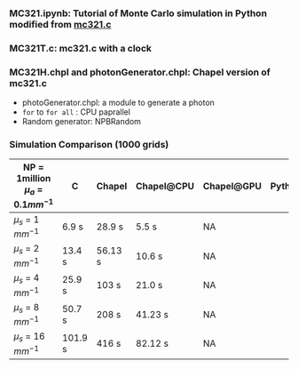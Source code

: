 ### MC321.ipynb: Tutorial of Monte Carlo simulation in Python modified from [mc321.c ](https://omlc.org/news/dec98/mc321/intro.html)
### MC321T.c: mc321.c with a clock
### MC321H.chpl and photonGenerator.chpl: Chapel version of mc321.c 
- photoGenerator.chpl: a module to generate a photon
- `for` to `for all` : CPU paprallel 
- Random generator: NPBRandom
### Simulation Comparison (1000 grids)

| NP = 1million<br>$\mu_a$ = 0.1$mm^{-1}$ | C | Chapel|Chapel@CPU|Chapel@GPU|Python|
|--------------|-------|-------|------|-------|-------|
|$\mu_s$ = 1 $mm^{-1}$|6.9 s|28.9 s|5.5 s|NA|
|$\mu_s$ = 2 $mm^{-1}$|13.4 s|56.13 s|10.6 s|NA|
|$\mu_s$ = 4 $mm^{-1}$|25.9 s|103 s|21.0 s|NA|
|$\mu_s$ = 8 $mm^{-1}$|50.7 s|208 s|41.23 s|NA|
|$\mu_s$ = 16 $mm^{-1}$|101.9 s|416 s|82.12 s|NA|






 